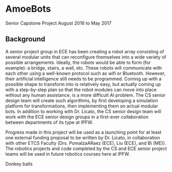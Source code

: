 # AmoeBots
Senior Capstone Project August 2016 to May 2017

## Background
A senior project group in ECE has been creating a robot array consisting of
several modular units that can reconfigure themselves into a wide variety of
possible arrangements. Ideally, the robots would be able to form (for
example): a bridge, stairs, a wall, etc. These robots will communicate with
each other using a well-known protocol such as wifi or Bluetooth.
However, their artificial intelligence still needs to be programmed. Coming up
with a possible shape to transform into is relatively easy, but actually coming
up with a step-by-step plan so that the robot modules can move into place
without any human assistance, is a more difficult AI problem. The CS senior
design team will create such algorithms, by first developing a simulation
platform for transformations, then implementing them on actual modular bots.
In addition to working with Dr. Licato, the CS senior design team will work
with the ECE senior design groups in a first-ever collaboration between
departments of its type at IPFW.

Progress made in this project will be used as a launching point for at least one
external funding proposal to be written by Dr. Licato, in collaboration with
other ETCS Faculty (Drs. PomalzaARaez (ECE), Liu (ECE), and Bi (ME)). The
robotics projects and code completed by the CS and ECE senior project teams
will be used in future robotics courses here at IPFW.

Donkey balls